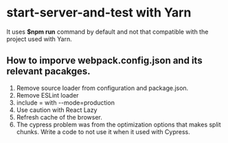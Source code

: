 # start-server-and-test with Yarn

It uses **$npm run** command by default and not that compatible with the project used with Yarn.

## How to imporve webpack.config.json and its relevant pacakges.

1. Remove source loader from configuration and package.json.
2. Remove ESLint loader
3. include = with --mode=production
4. Use caution with React Lazy
5. Refresh cache of the browser.
6. The cypress problem was from the optimization options that makes split chunks. Write a code to not use it when it used with Cypress.
